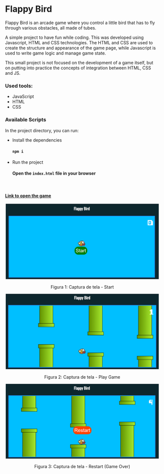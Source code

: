# Flappy Bird

Flappy Bird is an arcade game where you control a little bird that has to fly through various obstacles, all made of tubes.

A simple project to have fun while coding. This was developed using Javascript, HTML and CSS technologies.
The HTML and CSS are used to create the structure and appearance of the game page, while Javascript is used to write game logic and manage game state.

This small project is not focused on the development of a game itself, but on putting into practice the concepts of integration between HTML, CSS and JS.

### Used tools:
- JavaScript
- HTML
- CSS

### Available Scripts

In the project directory, you can run:

- Install the dependencies
    #### `npm i`

- Run the project
    #### Open the `index.html` file in your browser

<br>

#### <a href="https://flappy-bird-phi-livid.vercel.app/" target="_blank">Link to open the game</a>


<p align="center">
  <img src="./imgs/Captura1.png" width="500px" alt="Tela de Start">
  <p align="center">Figura 1: Captura de tela - Start</p>
</p>
<p align="center">
  <img src="./imgs/Captura2.png" width="500px" alt="Tela Play Game">
  <p align="center">Figura 2: Captura de tela - Play Game</p>
</p>
<p align="center">
  <img src="./imgs/Captura3.png" width="500px" alt="Tela de Restart">
  <p align="center">Figura 3: Captura de tela - Restart (Game Over)</p>
</p>
